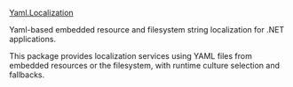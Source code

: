 [Yaml.Localization][apps]

Yaml-based embedded resource and filesystem string localization for .NET applications.

This package provides localization services using YAML files from embedded resources or the filesystem, with runtime culture selection and fallbacks.

[apps]: https://github.com/czirok/apps
